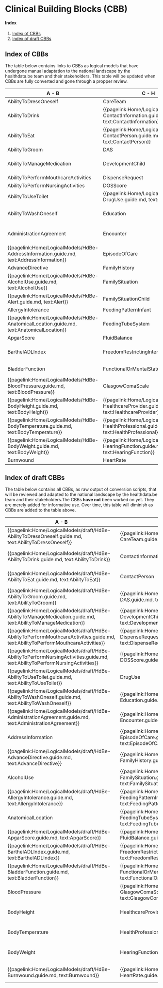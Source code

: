 # Clinical Building Blocks (CBB)
#### Index
1. [Index of CBBs](#IndexOfCBB)
2. [Index of draft CBBs](#IndexOfDraftCBB)

## Index of CBBs<a name="IndexOfCBB"></a> 
The table below contains links to CBBs as logical models that have undergone manual adaptation to the national landscape by the healthdata.be team and their stakeholders. This table will be updated when CBBs are fully converted and gone through a propper review.

|  A - B  |  C - H | H - P  |  P - T  |
|---|---|---|---|
| AbilityToDressOneself   <!--{{pagelink:Home/LogicalModels/HdBe-AbilityToDressOneself.guide.md,   text:AbilityToDressOneself}}   --> | CareTeam   <!--{{pagelink:Home/LogicalModels/HdBe-CareTeam.guide.md,   text:CareTeam}}--> | HelpFromOthers   <!--{{pagelink:Home/LogicalModels/HdBe-HelpFromOthers.guide.md,   text:HelpFromOthers}}--> | PainScore   <!--{{pagelink:Home/LogicalModels/HdBe-PainScore.guide.md,   text:PainScore}}--> |
| AbilityToDrink   <!--{{pagelink:Home/LogicalModels/HdBe-AbilityToDrink.guide.md,   text:AbilityToDrink}}   --> | {{pagelink:Home/LogicalModels/HdBe-ContactInformation.guide.md,   text:ContactInformation}} | IllnessPerception   <!--{{pagelink:Home/LogicalModels/HdBe-IllnessPerception.guide.md,   text:IllnessPerception}}--> | Payer <!--   {{pagelink:Home/LogicalModels/HdBe-Payer.guide.md,   text:Payer}}   --> |
| AbilityToEat   <!--{{pagelink:Home/LogicalModels/HdBe-AbilityToEat.guide.md,   text:AbilityToEat}}--> | {{pagelink:Home/LogicalModels/HdBe-ContactPerson.guide.md,   text:ContactPerson}} | Infusion   <!--{{pagelink:Home/LogicalModels/HdBe-Infusion.guide.md,   text:Infusion}}--> | PharmaceuticalProduct   <!--{{pagelink:Home/LogicalModels/HdBe-PharmaceuticalProduct.guide.md,   text:PharmaceuticalProduct}}--> |
| AbilityToGroom   <!--{{pagelink:Home/LogicalModels/HdBe-AbilityToGroom.guide.md,   text:AbilityToGroom}}--> | DAS   <!--{{pagelink:Home/LogicalModels/HdBe-DAS.guide.md,   text:DAS}}--> | InstructionsForUse   <!--{{pagelink:Home/LogicalModels/HdBe-InstructionsForUse.guide.md,   text:InstructionsForUse}}--> | ParticipationInSociety   <!--{{pagelink:Home/LogicalModels/HdBe-ParticipationInSociety.guide.md,   text:ParticipationInSociety}}--> |
| AbilityToManageMedication   <!--{{pagelink:Home/LogicalModels/HdBe-AbilityToManageMedication.guide.md,   text:AbilityToManageMedication}}--> | DevelopmentChild   <!--{{pagelink:Home/LogicalModels/HdBe-DevelopmentChild.guide.md,   text:DevelopmentChild}}--> | {{pagelink:Home/LogicalModels/HdBe-LaboratoryTestResult.guide.md,   text:LaboratoryTestResult}} | {{pagelink:Home/LogicalModels/HdBe-Patient.guide.md, text:Patient}} |
| AbilityToPerformMouthcareActivities   <!--{{pagelink:Home/LogicalModels/HdBe-AbilityToPerformMouthcareActivities.guide.md,   text:AbilityToPerformMouthcareActivities}}--> | DispenseRequest   <!--{{pagelink:Home/LogicalModels/HdBe-DispenseRequest.guide.md,   text:DispenseRequest}}--> | LanguageProficiency   <!--{{pagelink:Home/LogicalModels/HdBe-LanguageProficiency.guide.md,   text:LanguageProficiency}}--> | Pregnancy   <!--{{pagelink:Home/LogicalModels/HdBe-Pregnancy.guide.md,   text:Pregnancy}}--> |
| AbilityToPerformNursingActivities   <!--{{pagelink:Home/LogicalModels/HdBe-AbilityToPerformNursingActivities.guide.md,   text:AbilityToPerformNursingActivities}}--> | DOSScore   <!--{{pagelink:Home/LogicalModels/HdBe-DOSScore.guide.md,   text:DOSScore}}--> | LegalSituation   <!--{{pagelink:Home/LogicalModels/HdBe-LegalSituation.guide.md,   text:LegalSituation}}--> | PressureUlcer   <!--{{pagelink:Home/LogicalModels/HdBe-PressureUlcer.guide.md,   text:PressureUlcer}}--> |
| AbilityToUseToilet   <!--{{pagelink:Home/LogicalModels/HdBe-AbilityToUseToilet.guide.md,   text:AbilityToUseToilet}}--> | {{pagelink:Home/LogicalModels/HdBe-DrugUse.guide.md,     text:DrugUse}} | LifeStance   <!--{{pagelink:Home/LogicalModels/HdBe-LifeStance.guide.md,   text:LifeStance}}--> | {{pagelink:Home/LogicalModels/HdBe-Problem.guide.md,   text:Problem}} |
| AbilityToWashOneself   <!--{{pagelink:Home/LogicalModels/HdBe-AbilityToWashOneself.guide.md,   text:AbilityToWashOneself}}--> | Education   <!--{{pagelink:Home/LogicalModels/HdBe-Education.guide.md,   text:Education}}--> | {{pagelink:Home/LogicalModels/HdBe-LivingSituation.guide.md,   text:LivingSituation}} | Procedure   <!--{{pagelink:Home/LogicalModels/HdBe-Procedure.guide.md,   text:Procedure}}--> |
| AdministrationAgreement   <!--{{pagelink:Home/LogicalModels/HdBe-AdministrationAgreement.guide.md,   text:AdministrationAgreement}}--> | Encounter   <!--{{pagelink:Home/LogicalModels/HdBe-Encounter.guide.md,   text:Encounter}}--> | {{pagelink:Home/LogicalModels/HdBe-MaritalStatus.guide.md,   text:MaritalStatus}} | {{pagelink:Home/LogicalModels/HdBe-PulseRate.guide.md,   text:PulseRate}} |
| {{pagelink:Home/LogicalModels/HdBe-AddressInformation.guide.md,   text:AddressInformation}}  | EpisodeOfCare   <!--{{pagelink:Home/LogicalModels/HdBe-EpisodeOfCare.guide.md,   text:EpisodeOfCare}}--> | MedicalDevice   <!--{{pagelink:Home/LogicalModels/HdBe-MedicalDevice.guide.md,   text:MedicalDevice}}--> | Range <!--{{pagelink:Home/LogicalModels/HdBe-Range.guide.md,   text:Range}}--> |
| AdvanceDirective   <!--{{pagelink:Home/LogicalModels/HdBe-AdvanceDirective.guide.md,   text:AdvanceDirective}}--> | FamilyHistory   <!--{{pagelink:Home/LogicalModels/HdBe-FamilyHistory.guide.md,   text:FamilyHistory}}--> | MedicationAdministration2   <!--{{pagelink:Home/LogicalModels/HdBe-MedicationAdministration2.guide.md,   text:MedicationAdministration2}}--> | Refraction   <!--{{pagelink:Home/LogicalModels/HdBe-Refraction.guide.md,   text:Refraction}}--> | 
| {{pagelink:Home/LogicalModels/HdBe-AlcoholUse.guide.md,     text:AlcoholUse}}  | FamilySituation   <!--{{pagelink:Home/LogicalModels/HdBe-FamilySituation.guide.md,   text:FamilySituation}}--> | MedicationAgreement   <!--{{pagelink:Home/LogicalModels/HdBe-MedicationAgreement.guide.md,   text:MedicationAgreement}}--> | Respiration   <!--{{pagelink:Home/LogicalModels/HdBe-Respiration.guide.md,   text:Respiration}}--> |
| {{pagelink:Home/LogicalModels/HdBe-Alert.guide.md,   text:Alert}} | FamilySituationChild   <!--{{pagelink:Home/LogicalModels/HdBe-FamilySituationChild.guide.md,   text:FamilySituationChild}}--> | MedicationContraIndication   <!--{{pagelink:Home/LogicalModels/HdBe-MedicationContraIndication.guide.md,   text:MedicationContraIndication}}--> | SkinDisorder   <!--{{pagelink:Home/LogicalModels/HdBe-SkinDisorder.guide.md,   text:SkinDisorder}}--> |
| AllergyIntolerance   <!--{{pagelink:Home/LogicalModels/HdBe-AllergyIntolerance.guide.md,   text:AllergyIntolerance}}--> | FeedingPatternInfant   <!--{{pagelink:Home/LogicalModels/HdBe-FeedingPatternInfant.guide.md,   text:FeedingPatternInfant}}--> | MedicationDispense   <!--{{pagelink:Home/LogicalModels/HdBe-MedicationDispense.guide.md,   text:MedicationDispense}}--> | SNAQScore   <!--{{pagelink:Home/LogicalModels/HdBe-SNAQScore.guide.md,   text:SNAQScore}}--> |
| {{pagelink:Home/LogicalModels/HdBe-AnatomicalLocation.guide.md,   text:AnatomicalLocation}} | FeedingTubeSystem   <!--{{pagelink:Home/LogicalModels/HdBe-FeedingTubeSystem.guide.md,   text:FeedingTubeSystem}}--> | MedicationUse2   <!--{{pagelink:Home/LogicalModels/HdBe-MedicationUse2.guide.md,   text:MedicationUse2}}--> | SOAPReport   <!--{{pagelink:Home/LogicalModels/HdBe-SOAPReport.guide.md,   text:SOAPReport}}--> |
| ApgarScore   <!--{{pagelink:Home/LogicalModels/HdBe-ApgarScore.guide.md,   text:ApgarScore}}--> | FluidBalance   <!--{{pagelink:Home/LogicalModels/HdBe-FluidBalance.guide.md,   text:FluidBalance}}--> | Mobility   <!--{{pagelink:Home/LogicalModels/HdBe-Mobility.guide.md,   text:Mobility}}--> | Stoma <!--{{pagelink:Home/LogicalModels/HdBe-Stoma.guide.md,   text:Stoma}}--> |
| BarthelADLIndex   <!--{{pagelink:Home/LogicalModels/HdBe-BarthelADLIndex.guide.md,   text:BarthelADLIndex}}--> | FreedomRestrictingIntervention   <!--{{pagelink:Home/LogicalModels/HdBe-FreedomRestrictingIntervention.guide.md,   text:FreedomRestrictingIntervention}}--> | {{pagelink:Home/LogicalModels/HdBe-NameInformation.guide.md,   text:NameInformation}} | TextResult   <!--{{pagelink:Home/LogicalModels/HdBe-TextResult.guide.md,   text:TextResult}}--> |
| BladderFunction   <!--{{pagelink:Home/LogicalModels/HdBe-BladderFunction.guide.md,   text:BladderFunction}}--> | FunctionalOrMentalStatus   <!--{{pagelink:Home/LogicalModels/HdBe-FunctionalOrMentalStatus.guide.md,   text:FunctionalOrMentalStatus}}--> | {{pagelink:Home/LogicalModels/HdBe-Nationality.guide.md,   text:Nationality}} | TimeInterval   <!--{{pagelink:Home/LogicalModels/HdBe-TimeInterval.guide.md,   text:TimeInterval}}--> |
| {{pagelink:Home/LogicalModels/HdBe-BloodPressure.guide.md,   text:BloodPressure}} | GlasgowComaScale   <!--{{pagelink:Home/LogicalModels/HdBe-GlasgowComaScale.guide.md,   text:GlasgowComaScale}}--> | NursingIntervention   <!--{{pagelink:Home/LogicalModels/HdBe-NursingIntervention.guide.md,   text:NursingIntervention}}--> | TNMTumorClassification   <!--{{pagelink:Home/LogicalModels/HdBe-TNMTumorClassification.guide.md,   text:TNMTumorClassification}}--> |
| {{pagelink:Home/LogicalModels/HdBe-BodyHeight.guide.md,   text:BodyHeight}} | {{pagelink:Home/LogicalModels/HdBe-HealthcareProvider.guide.md,   text:HealthcareProvider}} | NutritionAdvice   <!--{{pagelink:Home/LogicalModels/HdBe-NutritionAdvice.guide.md,   text:NutritionAdvice}}--> | {{pagelink:Home/LogicalModels/HdBe-SmokingStatus.guide.md,   text:SmokingStatus}} |
| {{pagelink:Home/LogicalModels/HdBe-BodyTemperature.guide.md,     text:BodyTemperature}} | {{pagelink:Home/LogicalModels/HdBe-HealthProfessional.guide.md,   text:HealthProfessional}} | O2Saturation   <!--{{pagelink:Home/LogicalModels/HdBe-O2Saturation.guide.md,   text:O2Saturation}}--> | TreatmentDirective2   <!--{{pagelink:Home/LogicalModels/HdBe-TreatmentDirective2.guide.md,   text:TreatmentDirective2}}--> |
| {{pagelink:Home/LogicalModels/HdBe-BodyWeight.guide.md,     text:BodyWeight}}| {{pagelink:Home/LogicalModels/HdBe-HearingFunction.guide.md,   text:HearingFunction}} | OutcomeOfCare   <!--{{pagelink:Home/LogicalModels/HdBe-OutcomeOfCare.guide.md,   text:OutcomeOfCare}}--> | TreatmentObjective   <!--{{pagelink:Home/LogicalModels/HdBe-TreatmentObjective.guide.md,   text:TreatmentObjective}}--> |
| Burnwound   <!--{{pagelink:Home/LogicalModels/HdBe-Burnwound.guide.md,   text:Burnwound}}--> | HeartRate   <!--{{pagelink:Home/LogicalModels/HdBe-HeartRate.guide.md,   text:HeartRate}}--> | PainCharacteristics   <!--{{pagelink:Home/LogicalModels/HdBe-PainCharacteristics.guide.md,   text:PainCharacteristics}}--> |  |

## Index of draft CBBs<a name="IndexOfDraftCBB"></a> 
The table below contains all CBBs, as raw output of conversion scripts, that will be reviewed and adapted to the national landscape by the healthdata.be team and their stakeholders.The CBBs **have not** been worked on yet. They are merely added for informative use. Over time, this table will diminish as CBBs are added to the table above.

|  A - B  |  C - H | H - P  |  P - T  |
|---|---|---|---|
| {{pagelink:Home/LogicalModels/draft/HdBe-AbilityToDressOneself.guide.md, text:AbilityToDressOneself}}  | {{pagelink:Home/LogicalModels/draft/HdBe-CareTeam.guide.md, text:CareTeam}}  | {{pagelink:Home/LogicalModels/draft/HdBe-HelpFromOthers.guide.md, text:HelpFromOthers}}  | {{pagelink:Home/LogicalModels/draft/HdBe-PainScore.guide.md, text:PainScore}}  |
| {{pagelink:Home/LogicalModels/draft/HdBe-AbilityToDrink.guide.md, text:AbilityToDrink}}  |  ContactInformation  | {{pagelink:Home/LogicalModels/draft/HdBe-IllnessPerception.guide.md, text:IllnessPerception}}  | {{pagelink:Home/LogicalModels/draft/HdBe-Payer.guide.md,   text:Payer}}   |
| {{pagelink:Home/LogicalModels/draft/HdBe-AbilityToEat.guide.md, text:AbilityToEat}}  |  ContactPerson  | {{pagelink:Home/LogicalModels/draft/HdBe-Infusion.guide.md, text:Infusion}}  | {{pagelink:Home/LogicalModels/draft/HdBe-PharmaceuticalProduct.guide.md, text:PharmaceuticalProduct}} |
| {{pagelink:Home/LogicalModels/draft/HdBe-AbilityToGroom.guide.md, text:AbilityToGroom}}  | {{pagelink:Home/LogicalModels/draft/HdBe-DAS.guide.md,   text:DAS}}  | {{pagelink:Home/LogicalModels/draft/HdBe-InstructionsForUse.guide.md, text:InstructionsForUse}}  | {{pagelink:Home/LogicalModels/draft/HdBe-ParticipationInSociety.guide.md, text:ParticipationInSociety}}  |
| {{pagelink:Home/LogicalModels/draft/HdBe-AbilityToManageMedication.guide.md, text:AbilityToManageMedication}}  | {{pagelink:Home/LogicalModels/draft/HdBe-DevelopmentChild.guide.md, text:DevelopmentChild}}  |  LaboratoryTestResult  |  Patient  |
| {{pagelink:Home/LogicalModels/draft/HdBe-AbilityToPerformMouthcareActivities.guide.md, text:AbilityToPerformMouthcareActivities}}  | {{pagelink:Home/LogicalModels/draft/HdBe-DispenseRequest.guide.md, text:DispenseRequest}}  | {{pagelink:Home/LogicalModels/draft/HdBe-LanguageProficiency.guide.md, text:LanguageProficiency}}  | {{pagelink:Home/LogicalModels/draft/HdBe-Pregnancy.guide.md, text:Pregnancy}} |
| {{pagelink:Home/LogicalModels/draft/HdBe-AbilityToPerformNursingActivities.guide.md, text:AbilityToPerformNursingActivities}}  | {{pagelink:Home/LogicalModels/draft/HdBe-DOSScore.guide.md, text:DOSScore}}  | {{pagelink:Home/LogicalModels/draft/HdBe-LegalSituation.guide.md, text:LegalSituation}}  | {{pagelink:Home/LogicalModels/draft/HdBe-PressureUlcer.guide.md, text:PressureUlcer}} |
| {{pagelink:Home/LogicalModels/draft/HdBe-AbilityToUseToilet.guide.md, text:AbilityToUseToilet}}  | DrugUse | {{pagelink:Home/LogicalModels/draft/HdBe-LifeStance.guide.md, text:LifeStance}}  | {{pagelink:Home/LogicalModels/draft/HdBe-Problem.guide.md, text:Problem}} |
| {{pagelink:Home/LogicalModels/draft/HdBe-AbilityToWashOneself.guide.md, text:AbilityToWashOneself}}  | {{pagelink:Home/LogicalModels/draft/HdBe-Education.guide.md, text:Education}}  | {{pagelink:Home/LogicalModels/draft/HdBe-LivingSituation.guide.md, text:LivingSituation}}  | Procedure |
| {{pagelink:Home/LogicalModels/draft/HdBe-AdministrationAgreement.guide.md, text:AdministrationAgreement}}  | {{pagelink:Home/LogicalModels/draft/HdBe-Encounter.guide.md, text:Encounter}}  |  MaritalStatus  | {{pagelink:Home/LogicalModels/draft/HdBe-PulseRate.guide.md, text:PulseRate}} |
| AddressInformation | {{pagelink:Home/LogicalModels/draft/HdBe-EpisodeOfCare.guide.md, text:EpisodeOfCare}}  | {{pagelink:Home/LogicalModels/draft/HdBe-MedicalDevice.guide.md, text:MedicalDevice}}  | {{pagelink:Home/LogicalModels/draft/HdBe-Range.guide.md,   text:Range}}   |
| {{pagelink:Home/LogicalModels/draft/HdBe-AdvanceDirective.guide.md, text:AdvanceDirective}}  | {{pagelink:Home/LogicalModels/draft/HdBe-FamilyHistory.guide.md, text:FamilyHistory}}  | {{pagelink:Home/LogicalModels/draft/HdBe-MedicationAdministration2.guide.md, text:MedicationAdministration2}}  | {{pagelink:Home/LogicalModels/draft/HdBe-Refraction.guide.md, text:Refraction}} |
| AlcoholUse | {{pagelink:Home/LogicalModels/draft/HdBe-FamilySituation.guide.md, text:FamilySituation}}  | {{pagelink:Home/LogicalModels/draft/HdBe-MedicationAgreement.guide.md, text:MedicationAgreement}}  | {{pagelink:Home/LogicalModels/draft/HdBe-Respiration.guide.md, text:Respiration}} | Alert | {{pagelink:Home/LogicalModels/draft/HdBe-FamilySituationChild.guide.md, text:FamilySituationChild}}  | {{pagelink:Home/LogicalModels/draft/HdBe-MedicationContraIndication.guide.md, text:MedicationContraIndication}}  | {{pagelink:Home/LogicalModels/draft/HdBe-SkinDisorder.guide.md, text:SkinDisorder}} |
| {{pagelink:Home/LogicalModels/draft/HdBe-AllergyIntolerance.guide.md, text:AllergyIntolerance}}  | {{pagelink:Home/LogicalModels/draft/HdBe-FeedingPatternInfant.guide.md, text:FeedingPatternInfant}}  | {{pagelink:Home/LogicalModels/draft/HdBe-MedicationDispense.guide.md, text:MedicationDispense}}  | {{pagelink:Home/LogicalModels/draft/HdBe-SNAQScore.guide.md, text:SNAQScore}} |
|  AnatomicalLocation  | {{pagelink:Home/LogicalModels/draft/HdBe-FeedingTubeSystem.guide.md, text:FeedingTubeSystem}}  | {{pagelink:Home/LogicalModels/draft/HdBe-MedicationUse2.guide.md, text:MedicationUse2}}  | {{pagelink:Home/LogicalModels/draft/HdBe-SOAPReport.guide.md, text:SOAPReport}} |
| {{pagelink:Home/LogicalModels/draft/HdBe-ApgarScore.guide.md, text:ApgarScore}}  | {{pagelink:Home/LogicalModels/draft/HdBe-FluidBalance.guide.md, text:FluidBalance}}  | {{pagelink:Home/LogicalModels/draft/HdBe-Mobility.guide.md, text:Mobility}}  | {{pagelink:Home/LogicalModels/draft/HdBe-Stoma.guide.md,   text:Stoma}}   |
| {{pagelink:Home/LogicalModels/draft/HdBe-BarthelADLIndex.guide.md, text:BarthelADLIndex}}  | {{pagelink:Home/LogicalModels/draft/HdBe-FreedomRestrictingIntervention.guide.md, text:FreedomRestrictingIntervention}}  |  NameInformation  | {{pagelink:Home/LogicalModels/draft/HdBe-TextResult.guide.md, text:TextResult}} |
| {{pagelink:Home/LogicalModels/draft/HdBe-BladderFunction.guide.md, text:BladderFunction}}  | {{pagelink:Home/LogicalModels/draft/HdBe-FunctionalOrMentalStatus.guide.md, text:FunctionalOrMentalStatus}}  |  Nationality  | {{pagelink:Home/LogicalModels/draft/HdBe-TimeInterval.guide.md, text:TimeInterval}} |
| BloodPressure  | {{pagelink:Home/LogicalModels/draft/HdBe-GlasgowComaScale.guide.md, text:GlasgowComaScale}}  | {{pagelink:Home/LogicalModels/draft/HdBe-NursingIntervention.guide.md, text:NursingIntervention}}  | {{pagelink:Home/LogicalModels/draft/HdBe-TNMTumorClassification.guide.md, text:TNMTumorClassification}} |
| BodyHeight |  HealthcareProvider  | {{pagelink:Home/LogicalModels/draft/HdBe-NutritionAdvice.guide.md, text:NutritionAdvice}}  | SmokingStatus |
|  BodyTemperature   |  HealthProfessional  | {{pagelink:Home/LogicalModels/draft/HdBe-O2Saturation.guide.md, text:O2Saturation}}  | {{pagelink:Home/LogicalModels/draft/HdBe-TreatmentDirective2.guide.md, text:TreatmentDirective2}} |
| BodyWeight   | HearingFunction | {{pagelink:Home/LogicalModels/draft/HdBe-OutcomeOfCare.guide.md, text:OutcomeOfCare}}  | {{pagelink:Home/LogicalModels/draft/HdBe-TreatmentObjective.guide.md, text:TreatmentObjective}} |
| {{pagelink:Home/LogicalModels/draft/HdBe-Burnwound.guide.md, text:Burnwound}}  | {{pagelink:Home/LogicalModels/draft/HdBe-HeartRate.guide.md, text:HeartRate}}  | {{pagelink:Home/LogicalModels/draft/HdBe-PainCharacteristics.guide.md, text:PainCharacteristics}}  |  |